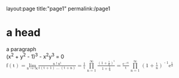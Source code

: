 layout:page
title:"page1"
permalink:/page1
<html>
<head>
<meta charset="utf-8">
</head>
<body>
    <h1>a head</h1>
    <p>a paragraph</br>
    (x<sup>2</sup> + y<sup>2</sup> - 1)<sup>3</sup> - x<sup>2</sup>y<sup>3</sup> = 0</br>
    <math>
  <mi> f </mi>
  <mrow>
    <mo> ( </mo>
    <mi> t </mi>
    <mo> ) </mo>
  </mrow>
  <mo> = </mo>
  <munder>
    <mrow>
      <mi> lim </mi>
    </mrow>
    <mrow>
      <mi> n </mi>
      <mo> &#x2192;
        <!-- rightwards arrow -->
      </mo>
      <mi> &#x221E;
        <!-- infinity -->
      </mi>
    </mrow>
  </munder>
  <mfrac>
    <mrow>
      <mi> n </mi>
      <mo> ! </mo>
      <msup>
        <mrow>
          <mi> n
            <!-- greek capital letter lambda -->
          </mi>
        </mrow>
        <mrow>
          <mi> t </mi>
        </mrow>
      </msup>
    </mrow>
    <mrow>
      <mi> t </mi>
      <mrow>
        <mo> ( </mo>
        <mi> t </mi>
        <mo> + </mo>
        <mn> 1 </mn>
        <mo> ) </mo>
      </mrow>
      <mo> &#x2026;
        <!-- horizontal ellipsis -->
      </mo>
      <mrow>
        <mo> ( </mo>
        <mi> t </mi>
        <mo> + </mo>
        <mi> n </mi>
        <mo> ) </mo>
      </mrow>
    </mrow>
  </mfrac>
  <mo> = </mo>
  <mfrac>
    <mrow>
      <mn> 1 </mn>
    </mrow>
    <mrow>
      <mi> t </mi>
    </mrow>
  </mfrac>
  <munderover>
    <mrow>
      <mo> &#x220F;
        <!-- n-ary product -->
      </mo>
    </mrow>
    <mrow>
      <mi> n </mi>
      <mo> = </mo>
      <mn> 1 </mn>
    </mrow>
    <mrow>
      <mi> &#x221E;
        <!-- infinity -->
      </mi>
    </mrow>
  </munderover>
  <mfrac>
    <mrow>
      <msup>
        <mrow>
          <mrow>
            <mo> ( </mo>
            <mn> 1 </mn>
            <mo> + </mo>
            <mfrac>
              <mrow>
                <mn> 1 </mn>
              </mrow>
              <mrow>
                <mi> n </mi>
              </mrow>
            </mfrac>
            <mo> ) </mo>
          </mrow>
        </mrow>
        <mrow>
          <mi> t </mi>
        </mrow>
      </msup>
    </mrow>
    <mrow>
      <mn> 1 </mn>
      <mo> + </mo>
      <mfrac>
        <mrow>
          <mi> t </mi>
        </mrow>
        <mrow>
          <mi> n </mi>
        </mrow>
      </mfrac>
    </mrow>
  </mfrac>
  <mo> = </mo>
  <mfrac>
    <mrow>
      <msup>
        <mrow>
          <mi> e </mi>
        </mrow>
        <mrow>
          <mo> - </mo>
          <mi> r </mi>
          <mi> t </mi>
        </mrow>
      </msup>
    </mrow>
    <mrow>
      <mi> t </mi>
    </mrow>
  </mfrac>
  <munderover>
    <mrow>
      <mo> &#x220F;
        <!-- n-ary product -->
      </mo>
    </mrow>
    <mrow>
      <mi> n </mi>
      <mo> = </mo>
      <mn> 1 </mn>
    </mrow>
    <mrow>
      <mi> &#x221E;
        <!-- infinity -->
      </mi>
    </mrow>
  </munderover>
  <msup>
    <mrow>
      <mrow>
        <mo> ( </mo>
        <mn> 1 </mn>
        <mo> + </mo>
        <mfrac>
          <mrow>
            <mi> t </mi>
          </mrow>
          <mrow>
            <mi> n </mi>
          </mrow>
        </mfrac>
        <mo> ) </mo>
      </mrow>
    </mrow>
    <mrow>
      <mo> - </mo>
      <mn> 1 </mn>
    </mrow>
  </msup>
  <msup>
    <mrow>
      <mi> e </mi>
    </mrow>
    <mrow>
      <mfrac>
        <mrow>
          <mi> t </mi>
        </mrow>
        <mrow>
          <mi> n </mi>
        </mrow>
      </mfrac>
    </mrow>
  </msup>
</math>
</p>
</body>
</html>
